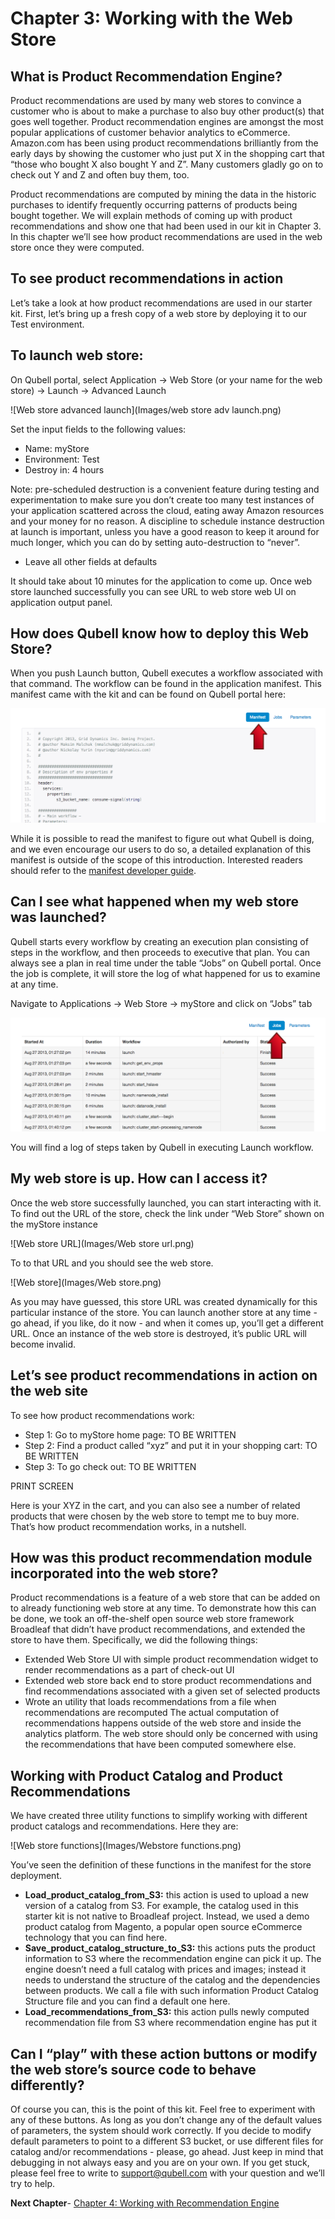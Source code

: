 Chapter 3: Working with the Web Store
=====================================
What is Product Recommendation Engine?
-------------------------------------
Product recommendations are used by many web stores to convince a customer who is about to make a purchase to also buy other product(s) that goes well together. Product recommendation engines are amongst the most popular applications of customer behavior analytics to eCommerce. Amazon.com has been using product recommendations brilliantly from the early days by showing the customer who just put X in the shopping cart that “those who bought X also bought Y and Z”. Many customers gladly go on to check out Y and Z and often buy them, too. 

Product recommendations are computed by mining the data in the historic purchases to identify frequently occurring patterns of products being bought together. We will explain methods of coming up with product recommendations  and show one that had been used in our kit in Chapter 3. In this chapter we’ll see how product recommendations are used in the web store once they were computed.

To see product recommendations in action
----------------------------------------
Let’s take a look at how product recommendations are used in our starter kit. First, let’s bring up a fresh copy of a web store by deploying it to our Test environment.

To launch web store:
--------------------
On Qubell portal, select Application -> Web Store (or your name for the web store) -> Launch -> Advanced Launch

![Web store advanced launch](Images/web store adv launch.png)

Set the input fields to the following values:
- Name: myStore
- Environment: Test
- Destroy in: 4 hours

Note: pre-scheduled destruction is a convenient feature during testing and experimentation to make sure you don’t create too many test instances of your application scattered across the cloud, eating away Amazon resources and your money for no reason. A discipline to schedule instance destruction at launch is important, unless you have a good reason to keep it around for much longer, which you can do by setting auto-destruction to “never”.

- Leave all other fields at defaults

It should take about 10 minutes for the application to come up. Once web store launched successfully you can see URL to web store web UI on application output panel.


How does Qubell know how to deploy this Web Store?
--------------------------------------------------
When you push Launch button, Qubell executes a workflow associated with that command. The workflow can be found in the application manifest. This manifest came with the kit and can be found on Qubell portal here:

![Manifest](Images/Manifest.png)

While it is possible to read the manifest to figure out what Qubell is doing, and we even encourage our users to do so, a detailed explanation of this manifest is outside of the scope of this introduction. Interested readers should refer to the [manifest developer guide](http://docs.qubell.com/developer/contents.html). 

Can I see what happened when my web store was launched?
-------------------------------------------------------
Qubell starts every workflow by creating an execution plan consisting of steps in the workflow, and then proceeds to executive that plan. You can always see a plan in real time under the table “Jobs” on Qubell portal. Once the job is complete, it will store the log of what happened for us to examine at any time. 

Navigate to Applications -> Web Store -> myStore and click on “Jobs” tab

![Jobs](Images/Jobs.png)

You will find a log of steps taken by Qubell in executing Launch workflow.  

My web store is up. How can I access it?
----------------------------------------
Once the web store successfully launched, you can start interacting with it. To find out the URL of the store, check the link under “Web Store” shown on the myStore instance

![Web store URL](Images/Web store url.png)

To to that URL and you should see the web store.

![Web store](Images/Web store.png)

As you may have guessed, this store URL was created dynamically for this particular instance of the store. You can launch another store at any time - go ahead, if you like, do it now - and when it comes up, you’ll get a different URL. Once an instance of the web store is destroyed, it’s public URL will become invalid. 

Let’s see product recommendations in action on the web site
-----------------------------------------------------------
To see how product recommendations work:
- Step 1: Go to myStore home page: TO BE WRITTEN
- Step 2: Find a product called “xyz” and put it in your shopping cart: TO BE WRITTEN
- Step 3: To go check out: TO BE WRITTEN

PRINT SCREEN

Here is your XYZ in the cart, and you can also see a number of related products that were chosen by the web store to tempt me to buy more. That’s how product recommendation works, in a nutshell. 

How was this product recommendation module incorporated into the web store?
---------------------------------------------------------------------------
Product recommendations is a feature of a web store that can be added on to already functioning web store at any time. To demonstrate how this can be done,  we took an off-the-shelf open source web store framework Broadleaf that didn’t have product recommendations, and extended the store to have them. Specifically, we did the following things:
- Extended Web Store UI with simple product recommendation widget to render recommendations as a part of check-out UI
- Extended web store back end to store product recommendations and find recommendations associated with a given set of selected products
- Wrote an utility that loads recommendations from a file when recommendations are recomputed
The actual computation of recommendations happens outside of the web store and inside the analytics platform. The web store should only be concerned with using the recommendations that have been computed somewhere else.

Working with Product Catalog and Product Recommendations
--------------------------------------------------------
We have created three utility functions to simplify working with different product catalogs and recommendations. Here they are:

![Web store functions](Images/Webstore functions.png)

You’ve seen the definition of these functions in the manifest for the store deployment. 
- **Load_product_catalog_from_S3:** this action is used to upload a new version of a catalog from S3. For example, the catalog used in this starter kit is not native to Broadleaf project. Instead, we used a demo product catalog from Magento, a popular open source eCommerce technology that you can find here. 
- **Save_product_catalog_structure_to_S3:** this actions puts the product information to S3 where the recommendation engine can pick it up. The engine doesn’t need a full catalog with prices and images; instead it needs to understand the structure of the catalog and the dependencies between products. We call a file with such information Product Catalog Structure file and you can find a default one here.
- **Load_recommendations_from_S3:** this action pulls newly computed recommendation file from S3 where recommendation engine has put it

Can I “play” with these action buttons or modify the web store’s source code to behave differently?
---------------------------------------------------------------------------------------------------
Of course you can, this is the point of this kit. Feel free to experiment with any of these buttons. As long as you don’t change any of the default values of parameters, the system should work correctly. If you decide to modify default parameters to point to a different S3 bucket, or use different files for catalog and/or recommendations - please, go ahead. Just keep in mind that debugging in not always easy and you are on your own. If you get stuck, please feel free to write to [support@qubell.com](mailto:support@qubell.com) with your question and we’ll try to help. 

**Next Chapter**- [Chapter 4: Working with Recommendation Engine](Chapter%204.md)

